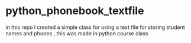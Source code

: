 # python_phonebook_textfile
in this repo I created a simple class for using a text file for storing student names and phones , this was made in python course class
